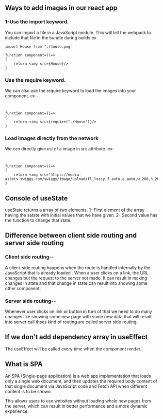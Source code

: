## Ways to add images in our react app
### 1-Use the import keyword.
You can import a file  in a JavaScript module. This will tell the webpack to include that file in the bundle during builds
ex
````
import House from "./house.png

function component=()=>
{
    return <img src={House}/>
}
````
### Use the require keyword.
We can also use the require keyword to load the images into your component.
ex--
````


function component=()=>
{
    return <img src={require("./House")}/>
}
````

### Load images directly from the network
We can directly give usl of a image in  src  attribute.
ex-
````


function component=()=>
{
    return <img src="https://media-assets.swiggy.com/swiggy/image/upload/fl_lossy,f_auto,q_auto,w_208,h_208,e_grayscale,c_fit/hipomsmb06yd7dtvlovg"/>
}
````

## Console of useState
useState returns a array of two elements.
1- First element of the array having the satate with initial values that we have given.
2- Second value has the function to change that state.

## Difference between client side routing and server side routing
### Client side routing--
A client-side routing happens when the route is handled internally by the JavaScript that is already loaded . When a user clicks on a link, the URL changes but the request to the server not made. It can result in making changes in state and that change in state can result into showing some other component.
### Server side routing--
Whenever user clicks on link or button in turn of that we need to do many changes like showing some new page with some new data that will result into server call thses kind of routing are called server side routing.

## If we don't add dependency array in useEffect
The useEffect will be called every time when the component render.

## What is SPA
An SPA (Single-page application) is a web app implementation that loads only a single web document, and then updates the required body content of that single document via JavaScript code and Fetch API when different content is to be shown.

This  allows users to use websites without loading whole new pages from the server, which can result in better performance and a more dynamic experience.
